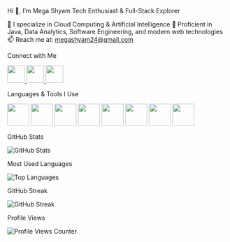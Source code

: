 Hi 👋, I’m Mega Shyam
Tech Enthusiast & Full-Stack Explorer

🌱 I specialize in Cloud Computing & Artificial Intelligence
💬 Proficient in Java, Data Analytics, Software Engineering, and modern web technologies
📫 Reach me at: megashyam24@gmail.com

Connect with Me
<p align="left"> <a href="https://www.linkedin.com/in/kiruba-haran-7369a0320" target="_blank"> <img src="https://cdn.jsdelivr.net/gh/devicons/devicon/icons/linkedin/linkedin-original.svg" width="40px"/> </a> <a href="https://www.instagram.com/mega___shyam" target="_blank"> <img src="https://upload.wikimedia.org/wikipedia/commons/a/a5/Instagram_icon.png" width="40px"/> </a> <a href="https://github.com/megashyam24" target="_blank"> <img src="https://cdn.jsdelivr.net/gh/devicons/devicon/icons/github/github-original.svg" width="40px"/> </a> </p>
Languages & Tools I Use
<p align="left"> <img src="https://cdn.jsdelivr.net/gh/devicons/devicon/icons/java/java-original.svg" width="50px"/> <img src="https://cdn.jsdelivr.net/gh/devicons/devicon/icons/python/python-original.svg" width="50px"/> <img src="https://cdn.jsdelivr.net/gh/devicons/devicon/icons/html5/html5-original.svg" width="50px"/> <img src="https://cdn.jsdelivr.net/gh/devicons/devicon/icons/css3/css3-original.svg" width="50px"/> <img src="https://cdn.jsdelivr.net/gh/devicons/devicon/icons/javascript/javascript-original.svg" width="50px"/> <img src="https://cdn.jsdelivr.net/gh/devicons/devicon/icons/mysql/mysql-original.svg" width="50px"/> <img src="https://cdn.jsdelivr.net/gh/devicons/devicon/icons/nodejs/nodejs-original.svg" width="50px"/> <img src="https://cdn.jsdelivr.net/gh/devicons/devicon/icons/cloudscale/cloudscale-original.svg" width="50px"/> <!-- Example placeholder for cloud tools --> </p>
GitHub Stats
<p align="left"> <img src="https://github-readme-stats.vercel.app/api?username=megashyam24&show_icons=true&theme=transparent" alt="GitHub Stats" /> </p>
Most Used Languages
<p align="left"> <img src="https://github-readme-stats.vercel.app/api/top-langs/?username=megashyam24&layout=compact&theme=transparent" alt="Top Languages" /> </p>
GitHub Streak
<p align="left"> <img src="https://github-readme-streak-stats.herokuapp.com/?user=megashyam24&theme=transparent" alt="GitHub Streak" /> </p>
Profile Views
<p align="left"> <img src="https://komarev.com/ghpvc/?username=megashyam24&label=Profile%20Views&color=blueviolet&style=for-the-badge" alt="Profile Views Counter" /> </p>
